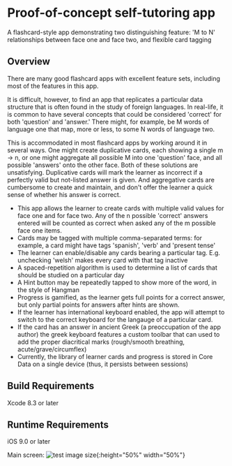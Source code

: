# Proof-of-concept self-tutoring app

A flashcard-style app demonstrating two distinguishing feature: 'M to N' relationships between face one and face two, and flexible card tagging 

## Overview

There are many good flashcard apps with excellent feature sets, including most of the features in this app.

It is difficult, however, to find an app that replicates a particular data structure that is often found in the study of foreign languages. In real-life, it is common to have several concepts that could be considered 'correct' for both 'question' and 'answer.' There might, for example, be M words of language one that map, more or less, to some N words of language two. 

This is accommodated in most flashcard apps by working around it in several ways. One might create duplicative cards, each showing a single m -> n, or one might aggregate all possible M into one 'question' face, and all possible 'answers' onto the other face. Both of these solutions are unsatisfying. Duplicative cards will mark the learner as incorrect if a perfectly valid but not-listed answer is given. And aggregative cards are cumbersome to create and maintain, and don't offer the learner a quick sense of whether his answer is correct.

* This app allows the learner to create cards with multiple valid values for face one and for face two. Any of the n possible 'correct' answers entered will be counted as correct when asked any of the m possible face one items.
* Cards may be tagged with multiple comma-separated terms: for example, a card might have tags 'spanish', 'verb' and 'present tense'
* The learner can enable/disable any cards bearing a particular tag. E.g. unchecking 'welsh' makes every card with that tag inactive
* A spaced-repetition algorithm is used to determine a list of cards that should be studied on a particular day
* A Hint button may be repeatedly tapped to show more of the word, in the style of Hangman
* Progress is gamified, as the learner gets full points for a correct answer, but only partial points for answers after hints are shown.
* If the learner has international keyboard enabled, the app will attempt to switch to the correct keyboard for the langauge of a particular card. 
* If the card has an answer in ancient Greek (a preoccupation of the app author) the greek keyboard features a custom toolbar that can used to add the proper diacritical marks (rough/smooth breathing, acute/grave/circumflex)
* Currently, the library of learner cards and progress is stored in Core Data on a single device (thus, it persists between sessions)

## Build Requirements

Xcode 8.3 or later

## Runtime Requirements

iOS 9.0 or later

Main screen: 
![test image size](/screen_01.PNG){:height="50%" width="50%"}

